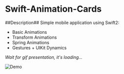 # Swift-Animation-Cards

##Description##
Simple mobile application using Swift2:
- Basic Animations
- Transform Animations
- Spring Animations
- Gestures + UIKit Dynamics

*Wait for gif presentation, it's loading...*

![Demo](ScreenFlow.gif)





